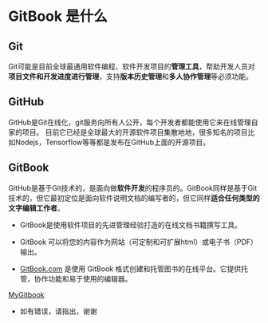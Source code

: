 # GitBook 是什么

## Git
Git可能是目前全球最通用软件编程、软件开发项目的**管理工具**，帮助开发人员对**项目文件和开发进度进行管理**，支持**版本历史管理**和**多人协作管理**等必须功能。

## GitHub
GitHub是Git在线化，git服务向所有人公开，每个开发者都能使用它来在线管理自家的项目。
目前它已经是全球最大的开源软件项目集散地地，很多知名的项目比如Nodejs，Tensorflow等等都是发布在GitHub上面的开源项目。

## GitBook
GitHub是基于Git技术的，是面向做**软件开发**的程序员的。GitBook同样是基于Git技术的，但它最初定位是面向软件说明文档的编写者的，但它同样**适合任何类型的文字编辑工作者**。
+ GitBook是使用软件项目的先进管理经验打造的在线文档书籍撰写工具。 

+ GitBook 可以将您的内容作为网站（可定制和可扩展html）或电子书（PDF）输出。

+ [GitBook.com](https://www.gitbook.com/ ) 是使用 GitBook 格式创建和托管图书的在线平台。它提供托管，协作功能和易于使用的编辑器。

[MyGitbook](SUMMARY.md)

+ 如有错误，请指出，谢谢

